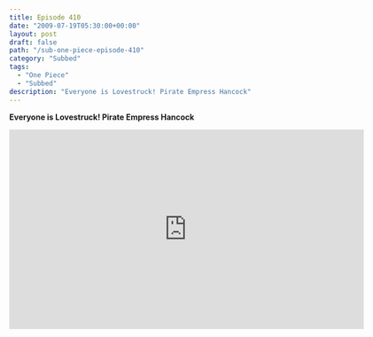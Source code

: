 ```yaml
---
title: Episode 410
date: "2009-07-19T05:30:00+00:00"
layout: post
draft: false
path: "/sub-one-piece-episode-410"
category: "Subbed"
tags:
  - "One Piece"
  - "Subbed"
description: "Everyone is Lovestruck! Pirate Empress Hancock"
---
```


**Everyone is Lovestruck! Pirate Empress Hancock**

<iframe width="640" height="360" src="https://www.rapidvideo.com/e/G0NNTB6TJG" frameborder="0" marginwidth=0 marginheight=0 scrolling=no allowfullscreen></iframe>

